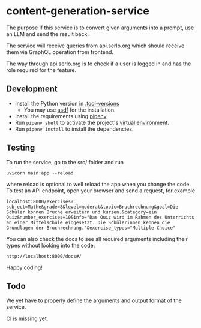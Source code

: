 # content-generation-service

The purpose if this service is to convert given arguments into a prompt, use an LLM and send the result back.

The service will receive queries from api.serlo.org which should receive them via GraphQL operation from frontend. 

The way through api.serlo.org is to check if a user is logged in and has the role required for the feature.

## Development

* Install the Python version in [.tool-versions](.tool-versions)
    * You may use [asdf](https://asdf-vm.com/) for the installation.
* Install the requirements using [pipenv](https://pipenv.pypa.io/en/latest/installation/#installing-pipenv)
* Run `pipenv shell` to activate the project's [virtual environment](https://docs.python.org/3/library/venv.html). 
* Run `pipenv install` to install the dependencies.


## Testing 

To run the service, go to the src/ folder and run
```
uvicorn main:app --reload
```
where reload is optional to well reload the app when you change the code.
To test an API endpoint, open your browser and send a request, for example
```
localhost:8000/exercises?subject=Mathe&grade=8&level=moderat&topic=Bruchrechnung&goal=Die Schüler können Brüche erweitern und kürzen.&category=ein Quiz&number_exercises=10&info="Das Quiz wird im Rahmen des Unterrichts an einer Mittelschule eingesetzt. Die Schülerinnen kennen die Grundlagen der Bruchrechnung."&exercise_types="Multiple Choice"
```
You can also check the docs to see all required arguments including their types without looking into the code:
```
http://localhost:8000/docs#/
```
Happy coding!

## Todo

We yet have to properly define the arguments and output format of the service.

CI is missing yet.
